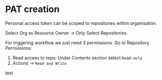 # PAT creation

Personal access token can be scoped to repositories within organisation.

Select Org as Resource Owner -> Only Select Repositories.

For triggering workflow we just need 3 permissions. Go to Repository Permissions:

1. Read access to repo: Under Contents section select `Read-only` 
2. Actions -> `Read and Write`

test